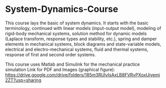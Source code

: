 # System-Dynamics-Course
This course lays the basic of system dynamics. It starts with the basic terminology, continued with linear models (input-output model), modeling of rigid-body mechanical systems, solution method for dynamic models (Laplace transform, response types and stability, etc.), spring and damper elements in mechanical systems, block diagrams and state-variable models, electrical and electro-mechanical systems, fluid and thermal systems, response of first and second order systems.

This course uses Matlab and Simulink for the mechanical practice simulation
Link for PDF and Images (graphical figure): https://drive.google.com/drive/folders/185m3RUlvIsAxLB8FVRvPXoxUiyemj2ZT?usp=sharing
